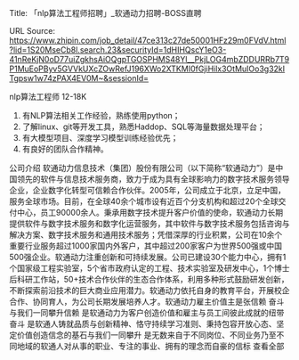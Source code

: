Title: 「nlp算法工程师招聘」_软通动力招聘-BOSS直聘

URL Source: https://www.zhipin.com/job_detail/47ce313c27de50001HFz29m0FVdV.html?lid=1S20MseCb8l.search.23&securityId=1dHIHQscY1eO3-41nReKjN0oD77uiZgkhsAiOQgpTGOSPHMS48Yl__PkjLOG4mbZDDURRb7T9P1MuEoPByv5GVVkUXcZOwRefJ196XWo2XTKMI0fGjiHilx3OtMuIOo3g32kITgpsw1w74zPAX4EV0M~&sessionId=

nlp算法工程师 12-18K

1. 有NLP算法相关工作经验，熟练使用python；
2. 了解linux、git等开发工具，熟悉Haddop、SQL等海量数据处理平台；
3. 有大模型项目、深度学习模型训练经验优先；
4. 有良好的团队合作精神。

公司介绍
软通动力信息技术（集团）股份有限公司（以下简称“软通动力”）是中国领先的软件与信息技术服务商，致力于成为具有全球影响力的数字技术服务领导企业，企业数字化转型可信赖合作伙伴。2005年，公司成立于北京，立足中国，服务全球市场。目前，在全球40余个城市设有近百个分支机构和超过20个全球交付中心，员工90000余人。秉承用数字技术提升客户价值的使命，软通动力长期提供软件与数字技术服务和数字化运营服务，其中软件与数字技术服务包括咨询与解决方案、数字技术服务和通用技术服务；凭借深厚的行业积累，公司在10余个重要行业服务超过1000家国内外客户，其中超过200家客户为世界500强或中国500强企业。软通动力注重创新和可持续发展。公司已建设30个能力中心，拥有1个国家级工程实验室，5个省市政府认定的工程、技术实验室及研发中心，1个博士后科研工作站，50+技术合作伙伴的生态合作体系，利用多种形式鼓励研发创新，不断探索前沿技术的巨大商业应用潜力。软通动力依托自身的教育平台，开展校企合作、协同育人，为公司长期发展培养人才。软通动力雇主价值主是张信赖 奋斗与我们一同攀升信赖 是软通动力为客户创造价值和雇主与员工间彼此成就的纽带奋斗 是软通人铸就品质与创新精神、恪守持续学习准则、秉持包容开放心态、坚定价值创造信念的基石与我们一同攀升 是无数来自于不同岗位、不同业务乃至不同地域的软通人对从事的职业、专注的事业、拥有的理念而自豪的信标
                                        查看全部